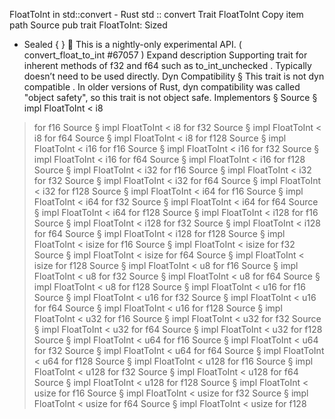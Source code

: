 FloatToInt in std::convert - Rust
std
::
convert
Trait
FloatToInt
Copy item path
Source
pub trait FloatToInt<Int>:
Sized
+ Sealed { }
🔬
This is a nightly-only experimental API. (
convert_float_to_int
#67057
)
Expand description
Supporting trait for inherent methods of
f32
and
f64
such as
to_int_unchecked
.
Typically doesn’t need to be used directly.
Dyn Compatibility
§
This trait is
not
dyn compatible
.
In older versions of Rust, dyn compatibility was called "object safety", so this trait is not object safe.
Implementors
§
Source
§
impl
FloatToInt
<
i8
> for
f16
Source
§
impl
FloatToInt
<
i8
> for
f32
Source
§
impl
FloatToInt
<
i8
> for
f64
Source
§
impl
FloatToInt
<
i8
> for
f128
Source
§
impl
FloatToInt
<
i16
> for
f16
Source
§
impl
FloatToInt
<
i16
> for
f32
Source
§
impl
FloatToInt
<
i16
> for
f64
Source
§
impl
FloatToInt
<
i16
> for
f128
Source
§
impl
FloatToInt
<
i32
> for
f16
Source
§
impl
FloatToInt
<
i32
> for
f32
Source
§
impl
FloatToInt
<
i32
> for
f64
Source
§
impl
FloatToInt
<
i32
> for
f128
Source
§
impl
FloatToInt
<
i64
> for
f16
Source
§
impl
FloatToInt
<
i64
> for
f32
Source
§
impl
FloatToInt
<
i64
> for
f64
Source
§
impl
FloatToInt
<
i64
> for
f128
Source
§
impl
FloatToInt
<
i128
> for
f16
Source
§
impl
FloatToInt
<
i128
> for
f32
Source
§
impl
FloatToInt
<
i128
> for
f64
Source
§
impl
FloatToInt
<
i128
> for
f128
Source
§
impl
FloatToInt
<
isize
> for
f16
Source
§
impl
FloatToInt
<
isize
> for
f32
Source
§
impl
FloatToInt
<
isize
> for
f64
Source
§
impl
FloatToInt
<
isize
> for
f128
Source
§
impl
FloatToInt
<
u8
> for
f16
Source
§
impl
FloatToInt
<
u8
> for
f32
Source
§
impl
FloatToInt
<
u8
> for
f64
Source
§
impl
FloatToInt
<
u8
> for
f128
Source
§
impl
FloatToInt
<
u16
> for
f16
Source
§
impl
FloatToInt
<
u16
> for
f32
Source
§
impl
FloatToInt
<
u16
> for
f64
Source
§
impl
FloatToInt
<
u16
> for
f128
Source
§
impl
FloatToInt
<
u32
> for
f16
Source
§
impl
FloatToInt
<
u32
> for
f32
Source
§
impl
FloatToInt
<
u32
> for
f64
Source
§
impl
FloatToInt
<
u32
> for
f128
Source
§
impl
FloatToInt
<
u64
> for
f16
Source
§
impl
FloatToInt
<
u64
> for
f32
Source
§
impl
FloatToInt
<
u64
> for
f64
Source
§
impl
FloatToInt
<
u64
> for
f128
Source
§
impl
FloatToInt
<
u128
> for
f16
Source
§
impl
FloatToInt
<
u128
> for
f32
Source
§
impl
FloatToInt
<
u128
> for
f64
Source
§
impl
FloatToInt
<
u128
> for
f128
Source
§
impl
FloatToInt
<
usize
> for
f16
Source
§
impl
FloatToInt
<
usize
> for
f32
Source
§
impl
FloatToInt
<
usize
> for
f64
Source
§
impl
FloatToInt
<
usize
> for
f128